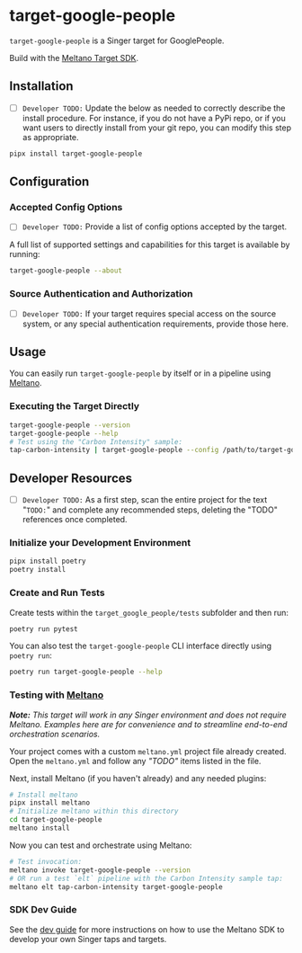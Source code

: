 # target-google-people

`target-google-people` is a Singer target for GooglePeople.

Build with the [Meltano Target SDK](https://sdk.meltano.com).

## Installation

- [ ] `Developer TODO:` Update the below as needed to correctly describe the install procedure. For instance, if you do not have a PyPi repo, or if you want users to directly install from your git repo, you can modify this step as appropriate.

```bash
pipx install target-google-people
```

## Configuration

### Accepted Config Options

- [ ] `Developer TODO:` Provide a list of config options accepted by the target.

A full list of supported settings and capabilities for this
target is available by running:

```bash
target-google-people --about
```

### Source Authentication and Authorization

- [ ] `Developer TODO:` If your target requires special access on the source system, or any special authentication requirements, provide those here.

## Usage

You can easily run `target-google-people` by itself or in a pipeline using [Meltano](https://meltano.com/).

### Executing the Target Directly

```bash
target-google-people --version
target-google-people --help
# Test using the "Carbon Intensity" sample:
tap-carbon-intensity | target-google-people --config /path/to/target-google-people-config.json
```

## Developer Resources

- [ ] `Developer TODO:` As a first step, scan the entire project for the text "`TODO:`" and complete any recommended steps, deleting the "TODO" references once completed.

### Initialize your Development Environment

```bash
pipx install poetry
poetry install
```

### Create and Run Tests

Create tests within the `target_google_people/tests` subfolder and
  then run:

```bash
poetry run pytest
```

You can also test the `target-google-people` CLI interface directly using `poetry run`:

```bash
poetry run target-google-people --help
```

### Testing with [Meltano](https://meltano.com/)

_**Note:** This target will work in any Singer environment and does not require Meltano.
Examples here are for convenience and to streamline end-to-end orchestration scenarios._

Your project comes with a custom `meltano.yml` project file already created. Open the `meltano.yml` and follow any _"TODO"_ items listed in
the file.

Next, install Meltano (if you haven't already) and any needed plugins:

```bash
# Install meltano
pipx install meltano
# Initialize meltano within this directory
cd target-google-people
meltano install
```

Now you can test and orchestrate using Meltano:

```bash
# Test invocation:
meltano invoke target-google-people --version
# OR run a test `elt` pipeline with the Carbon Intensity sample tap:
meltano elt tap-carbon-intensity target-google-people
```

### SDK Dev Guide

See the [dev guide](https://sdk.meltano.com/en/latest/dev_guide.html) for more instructions on how to use the Meltano SDK to
develop your own Singer taps and targets.
